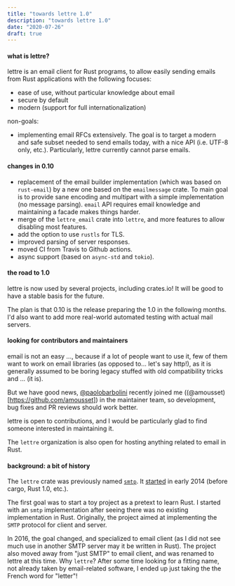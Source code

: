 ```yaml
---
title: "towards lettre 1.0"
description: "towards lettre 1.0"
date: "2020-07-26"
draft: true
---
```


#### what is lettre?

lettre is an email client for Rust programs, to allow easily sending emails from Rust
applications with the following focuses:

* ease of use, without particular knowledge about email
* secure by default
* modern (support for full internationalization)

non-goals:

* implementing email RFCs extensively. The goal is to target a modern and safe subset needed to
  send emails today, with a nice API (i.e. UTF-8 only, etc.). Particularly, lettre
  currently cannot parse emails.

#### changes in 0.10

* replacement of the email builder implementation (which was based on `rust-email`)
  by a new one based on the `emailmessage` crate. To main goal is to provide
  sane encoding and multipart with a simple implementation (no message parsing).
  `email` API requires email knowledge and maintaining a facade makes things
  harder.
* merge of the `lettre_email` crate into `lettre`, and more features to allow disabling most features.
* add the option to use `rustls` for TLS.
* improved parsing of server responses.
* moved CI from Travis to Github actions.
* async support (based on `async-std` and `tokio`).

#### the road to 1.0

lettre is now used by several projects, including crates.io!
It will be good to have a stable basis for the future.

The plan is that 0.10 is the release preparing the 1.0 in the following months.
I'd also want to add more real-world automated testing with actual mail servers.

#### looking for contributors and maintainers

email is not an easy ..., because if a lot of people want to use it,
few of them want to work on email libraries (as opposed to... let's say http!),
as it is generally assumed to be boring legacy stuffed with old compatibility tricks
and ... (it is).

But we have good news, [@paolobarbolini](https://github.com/paolobarbolini) recently joined me
((@amousset)[https://github.com/amousset]) in the maintainer team, so development, bug fixes
and PR reviews should work better.

lettre is open to contributions, and I would be particularly glad to find
someone interested in maintaining it.

The `lettre` organization is also open for hosting anything
related to email in Rust.

#### background: a bit of history

The `lettre` crate was previously named [`smtp`](https://crates.io/crates/smtp). It [started](https://github.com/lettre/lettre/commit/270efd193a11e66dce14700a50d3c42c12e725bc) in early 2014 (before cargo, Rust 1.0, etc.).

The first goal was to start a toy project as a pretext to learn Rust. I started with an `smtp` implementation after seeing there was no existing implementation in Rust. Originally, the project aimed at implementing the `SMTP` protocol for client and server.

In 2016, the goal changed, and specialized to email client (as I did not see much use in another SMTP server may it be written in Rust). The project also moved away from "just SMTP" to email client, and was renamed to lettre at this time. Why `lettre`? After some time looking for a fitting name, not already taken by email-related software, I ended up just taking the the French word for "letter"!
